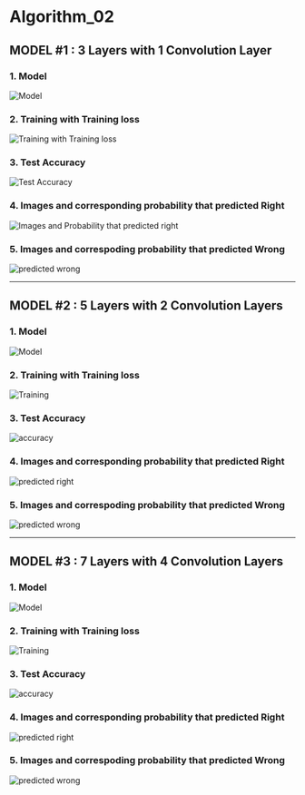 # Algorithm_02   

## MODEL #1 : 3 Layers with 1 Convolution Layer
### 1. Model   
![Model](https://user-images.githubusercontent.com/85793926/121783043-a3beb380-cbe7-11eb-8ef5-86d631e9547a.PNG)   
### 2. Training with Training loss   
![Training with Training loss](https://user-images.githubusercontent.com/85793926/121783048-a8836780-cbe7-11eb-970c-c6a9384dab59.PNG)   
### 3. Test Accuracy   
![Test Accuracy](https://user-images.githubusercontent.com/85793926/121783051-ac16ee80-cbe7-11eb-9bf5-714ff2f6a264.PNG)   
### 4. Images and corresponding probability that predicted Right   
![Images and Probability that predicted right](https://user-images.githubusercontent.com/85793926/121783057-afaa7580-cbe7-11eb-9af6-8757d19fa011.PNG)   
### 5. Images and correspoding probability that predicted Wrong   
![predicted wrong](https://user-images.githubusercontent.com/85793926/121783074-b46f2980-cbe7-11eb-8769-d74031a9d610.PNG)   
- - -
## MODEL #2 : 5 Layers with 2 Convolution Layers   
### 1. Model   
![Model](https://user-images.githubusercontent.com/85793926/121783116-e08aaa80-cbe7-11eb-94a4-4505a384d8fa.PNG)   
### 2. Training with Training loss   
![Training](https://user-images.githubusercontent.com/85793926/121783122-e5e7f500-cbe7-11eb-9655-119a1af83ccb.PNG)   
### 3. Test Accuracy   
![accuracy](https://user-images.githubusercontent.com/85793926/121783124-ea141280-cbe7-11eb-95c0-a61424802fce.PNG)   
### 4. Images and corresponding probability that predicted Right   
![predicted right](https://user-images.githubusercontent.com/85793926/121783128-ee403000-cbe7-11eb-8d38-4b29b826538d.PNG)   
### 5. Images and correspoding probability that predicted Wrong   
![predicted wrong](https://user-images.githubusercontent.com/85793926/121783131-f13b2080-cbe7-11eb-92a5-89f651a7a3b7.PNG)   
- - -
## MODEL #3 : 7 Layers with 4 Convolution Layers   
### 1. Model   
![Model](https://user-images.githubusercontent.com/85793926/121783143-09ab3b00-cbe8-11eb-9699-07cab2c9ab21.PNG)   
### 2. Training with Training loss   
![Training](https://user-images.githubusercontent.com/85793926/121783146-0d3ec200-cbe8-11eb-884a-5d852dc0c325.PNG)   
### 3. Test Accuracy   
![accuracy](https://user-images.githubusercontent.com/85793926/121783151-162f9380-cbe8-11eb-8a9a-59474d2ac5bc.PNG)   
### 4. Images and corresponding probability that predicted Right   
![predicted right](https://user-images.githubusercontent.com/85793926/121783153-192a8400-cbe8-11eb-86de-78f63d487ae5.PNG)   
### 5. Images and correspoding probability that predicted Wrong   
![predicted wrong](https://user-images.githubusercontent.com/85793926/121783159-1b8cde00-cbe8-11eb-95cf-a441b2729b2e.PNG)   
